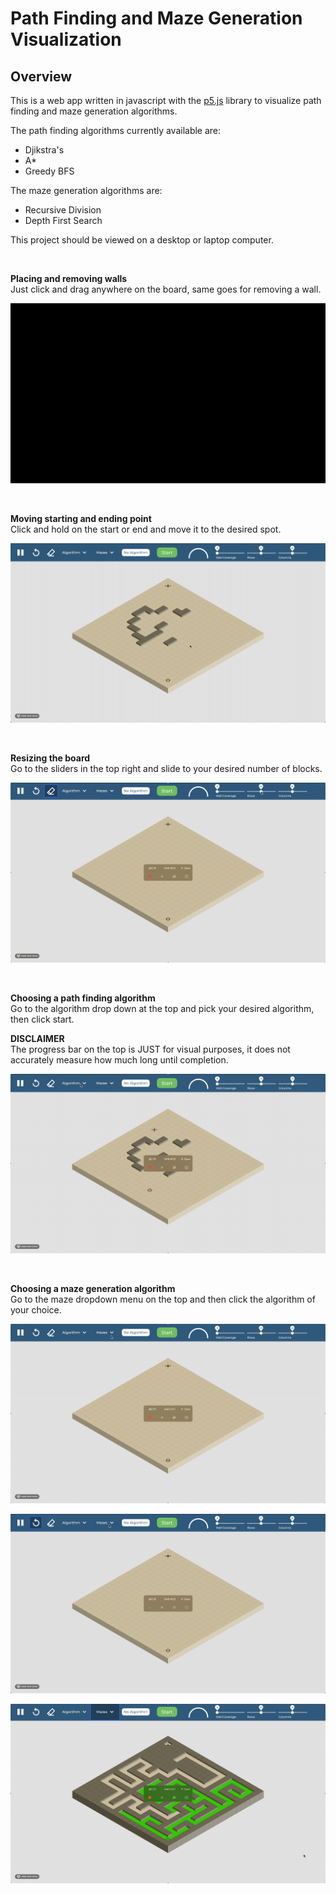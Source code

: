 # Path Finding and Maze Generation Visualization

## Overview
This is a web app written in javascript with the [p5.js](http://p5js.org) library to visualize path finding and maze generation algorithms. 

The path finding algorithms currently available are:  
* Djikstra's
* A*
* Greedy BFS

The maze generation algorithms are:
* Recursive Division
* Depth First Search

This project should be viewed on a desktop or laptop computer.

<br>

**Placing and removing walls**  
Just click and drag anywhere on the board, same goes for removing a wall. 

![Placing Walls on the board](images/walls.gif)

<br>

**Moving starting and ending point**  
Click and hold on the start or end and move it to the desired spot.

![Moving starting and ending point](images/startend.gif)

<br>

**Resizing the board**  
Go to the sliders in the top right and slide to your desired number of blocks.

![Moving starting and ending point](images/resize.gif)

<br>

**Choosing a path finding algorithm**  
Go to the algorithm drop down at the top and pick your desired algorithm, then click start. 

**DISCLAIMER**  
The progress bar on the top is JUST for visual purposes, it does not accurately measure how much long until completion. 

![Choosing a path finding algorithm](images/algorithm.gif)

<br>

**Choosing a maze generation algorithm**  
Go to the maze dropdown menu on the top and then click the algorithm of your choice.

![Moving starting and ending point](images/division.gif)

![Moving starting and ending point](images/dfs.gif)

![Moving starting and ending point](images/dfs2.gif)